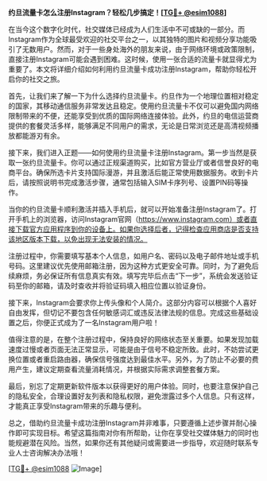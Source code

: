 **约旦流量卡怎么注册Instagram？轻松几步搞定！[[TG💪+ @esim1088](https://t.me/s/esim1088)]**

在当今这个数字化时代，社交媒体已经成为人们生活中不可或缺的一部分。而Instagram作为全球最受欢迎的社交平台之一，以其独特的图片和视频分享功能吸引了无数用户。然而，对于一些身处海外的朋友来说，由于网络环境或政策限制，直接注册Instagram可能会遇到困难。这时候，使用一张合适的流量卡就显得尤为重要了。本文将详细介绍如何利用约旦流量卡成功注册Instagram，帮助你轻松开启你的社交之旅。

首先，让我们来了解一下为什么选择约旦流量卡。约旦作为一个地理位置相对稳定的国家，其移动通信服务非常发达且稳定。使用约旦流量卡不仅可以避免国内网络限制带来的不便，还能享受到优质的国际网络连接体验。此外，约旦的电信运营商提供的套餐灵活多样，能够满足不同用户的需求，无论是日常浏览还是高清视频播放都能游刃有余。

接下来，我们进入正题——如何使用约旦流量卡注册Instagram。第一步当然是获取一张约旦流量卡。你可以通过正规渠道购买，比如官方营业厅或者信誉良好的电商平台。确保所选卡片支持国际漫游，并且激活后能正常使用数据服务。收到卡片后，请按照说明书完成激活步骤，通常包括输入SIM卡序列号、设置PIN码等操作。

当你的约旦流量卡顺利激活并插入手机后，就可以开始准备注册Instagram了。打开手机上的浏览器，访问Instagram官网（https://www.instagram.com）或者直接下载官方应用程序到你的设备上。如果你选择后者，记得检查应用商店是否支持该地区版本下载，以免出现无法安装的情况。

注册过程中，你需要填写基本个人信息，如用户名、密码以及电子邮件地址或手机号码。这里建议优先使用邮箱注册，因为这种方式更安全可靠。同时，为了避免后续麻烦，务必保证所有信息真实有效。填写完毕后点击“下一步”，系统会发送验证码至你的邮箱，请及时查收并将验证码填入相应位置以验证身份。

接下来，Instagram会要求你上传头像和个人简介。这部分内容可以根据个人喜好自由发挥，但切记不要包含任何敏感词汇或违反法律法规的信息。完成这些基础设置之后，你便正式成为了一名Instagram用户啦！

值得注意的是，在整个注册过程中，保持良好的网络状态至关重要。如果发现加载速度过慢或者页面无法正常显示，可能是由于信号不稳定所致。此时，不妨尝试更换位置或者重启路由器，确保信号强度达到最佳水平。另外，为了防止不必要的费用产生，建议定期查看流量消耗情况，并根据实际需求调整套餐方案。

最后，别忘了定期更新软件版本以获得更好的用户体验。同时，也要注意保护自己的隐私安全，合理设置好友列表和隐私权限，避免泄露过多个人信息。只有这样，才能真正享受Instagram带来的乐趣与便利。

总之，借助约旦流量卡成功注册Instagram并非难事，只要遵循上述步骤并耐心操作即可实现目标。希望这篇指南对你有所帮助，让你在享受社交媒体魅力的同时也能规避潜在风险。当然，如果你还有其他疑问或需要进一步指导，欢迎随时联系专业人士咨询解决办法哦！

[[TG💪+ @esim1088](https://t.me/s/esim1088) ![Image](https://i.postimg.cc/4NQfJmqS/Snipaste-2025-05-13-00-14-12.png)]